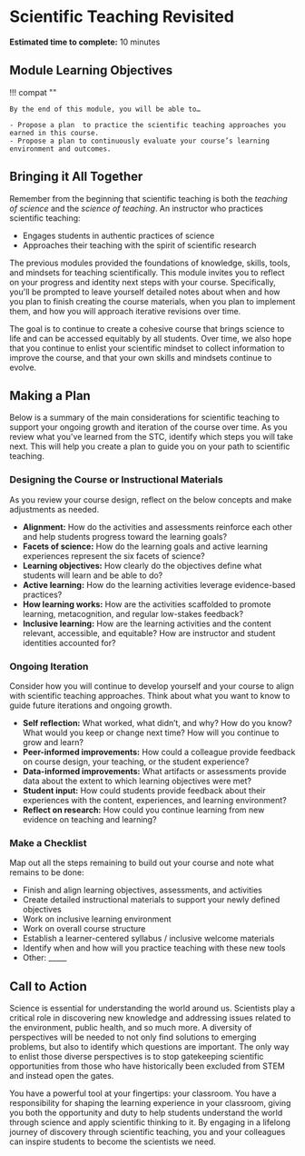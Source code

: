 # Scientific Teaching Revisited

**Estimated time to complete:** 10 minutes

## Module Learning Objectives

!!! compat ""

    By the end of this module, you will be able to…

    - Propose a plan  to practice the scientific teaching approaches you earned in this course.
    - Propose a plan to continuously evaluate your course’s learning environment and outcomes. 

## Bringing it All Together

Remember from the beginning that scientific teaching is both the *teaching of science* and the *science of teaching*. An instructor who practices scientific teaching:

- Engages students in authentic practices of science
- Approaches their teaching with the spirit of scientific research

The previous modules provided the foundations of knowledge, skills, tools, and mindsets for teaching scientifically. This module invites you to reflect on your progress and identity next steps with your course. Specifically, you'll be prompted to leave yourself detailed notes about when and how you plan to finish creating the course materials, when you plan to implement them, and how you will approach iterative revisions over time. 

The goal is to continue to create a cohesive course that brings science to life and can be accessed equitably by all students. Over time, we also hope that you continue to enlist your scientific mindset to collect information to improve the course, and that your own skills and mindsets continue to evolve.

## Making a Plan

Below is a summary of the main considerations for scientific teaching to support your ongoing growth and iteration of the course over time. As you review what you've learned from the STC, identify which steps you will take next. This will help you create a plan to guide you on your path to scientific teaching.

### Designing the Course or Instructional Materials

As you review your course design, reflect on the below concepts and make adjustments as needed. 

- **Alignment:** How do the activities and assessments reinforce each other and help students progress toward the learning goals?
- **Facets of science:** How do the learning goals and active learning experiences represent the six facets of science?
- **Learning objectives:** How clearly do the objectives define what students will learn and be able to do? 
- **Active learning:** How do the learning activities leverage evidence-based practices?
- **How learning works:** How are the activities scaffolded to promote learning, metacognition, and regular low-stakes feedback?
- **Inclusive learning:** How are the learning activities and the content relevant, accessible, and equitable? How are instructor and student identities accounted for?

### Ongoing Iteration

Consider how you will continue to develop yourself and your course to align with scientific teaching approaches. Think about what you want to know to guide future iterations and ongoing growth.

- **Self reflection:** What worked, what didn’t, and why? How do you know? What would you keep or change next time? How will you continue to grow and learn?
- **Peer-informed improvements:** How could a colleague provide feedback on course design, your teaching, or the student experience?
- **Data-informed improvements:** What artifacts or assessments provide data about the extent to which learning objectives were met?
- **Student input:** How could students provide feedback about their experiences with the content, experiences, and learning environment?
- **Reflect on research:** How could you continue learning from new evidence on teaching and learning?

### Make a Checklist

Map out all the steps remaining to build out your course and note what remains to be done: 

- Finish and align learning objectives, assessments, and activities
- Create detailed instructional materials to support your newly defined objectives
- Work on inclusive learning environment
- Work on overall course structure
- Establish a learner-centered syllabus / inclusive welcome materials
- Identify when and how will you practice teaching with these new tools
- Other: _____

## Call to Action 

Science is essential for understanding the world around us. Scientists play a critical role in discovering new knowledge and addressing issues related to the environment, public health, and so much more. A diversity of perspectives will be needed to not only find solutions to emerging problems, but also to identify which questions are important. The only way to enlist those diverse perspectives is to stop gatekeeping scientific opportunities from those who have historically been excluded from STEM and instead open the gates.

You have a powerful tool at your fingertips: your classroom. You have a responsibility for shaping the learning experience in your classroom, giving you both the opportunity and duty to help students understand the world through science and apply scientific thinking to it. By engaging in a lifelong journey of discovery through scientific teaching, you and your colleagues can inspire students to become the scientists we need.
